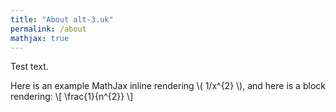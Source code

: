 ```yaml
---
title: "About alt-3.uk"
permalink: /about
mathjax: true
---
```



Test text.

Here is an example MathJax inline rendering \\( 1/x^{2} \\), and here is a block rendering: 
\\[ \frac{1}{n^{2}} \\]
